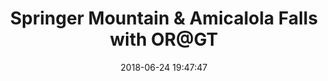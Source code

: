 ---
layout: post
title:  "Springer Mountain & Amicalola Falls with OR@GT"
date:   2018-06-24 19:47:47
ahrefurl: https://medium.com/@chai.bapat/springer-mountains-and-amicalola-falls-with-or-gt-2d69d8cfe8c9
comments: true
categories: travel
---